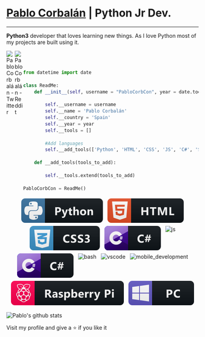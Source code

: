 # [Pablo Corbalán](https://github.com/PabloCorbCon) | Python Jr Dev.

-----------------------

**Python3** developer that loves learning new things. As I love Python most of my projects are built using it.

<a href="https://twitter.com/pablocorbcon">
  <img align="left" alt="Pablo Corbalán - Twitter" width="22px" src="https://cdn.jsdelivr.net/npm/simple-icons@v3/icons/twitter.svg" />
</a>
<a href="https://www.reddit.com/user/progsNyx">
  <img align="left" alt="Pablo Corbalán - Reddit" width="22px" src="https://cdn.jsdelivr.net/npm/simple-icons@v3/icons/reddit.svg" />
</a>
<br />
<br />

```python
from datetime import date

class ReadMe:
    def __init__(self, username = "PabloCorbCon", year = date.today().year()): #Get the current year

        self.__username = username
        self.__name = 'Pablo Corbalán'
        self.__country = 'Spain'
        self.__year = year
        self.__tools = []

        #Add languages
        self.__add_tools(['Python', 'HTML', 'CSS', 'JS', 'C#', 'SQL'])

    def __add_tools(tools_to_add):

    	self.__tools.extend(tools_to_add)

PabloCorbCon = ReadMe()
```

<p align="center">
  <!-- For more icons please follow  https://github.com/MikeCodesDotNET/ColoredBadges -->
  <img src="https://github.com/MikeCodesDotNET/ColoredBadges/blob/master/svg/dev/languages/python.svg" alt="python", style="vertical-align: top; margin:4px">
  <img src="https://github.com/MikeCodesDotNET/ColoredBadges/blob/master/svg/dev/languages/html.svg" alt="html", style="vertical-align:top; margin:4px">
  <img src="https://github.com/MikeCodesDotNET/ColoredBadges/blob/master/svg/dev/languages/css3.svg" alt ="css", style="vertical-align: top; margin:4px">
  <img src="https://github.com/MikeCodesDotNET/ColoredBadges/blob/master/svg/dev/languages/csharp.svg" alt = 'c#', style="vertical-align:top; margin:4px">
  <img src="https://github.com/Quadrified/Quadrified/blob/master/assets/svg/dev/languages/js.svg" alt="js" style="vertical-align:top; margin:4px">
  <img src="https://github.com/MikeCodesDotNET/ColoredBadges/blob/master/svg/dev/languages/csharp.svg" alt = 'c#', style="vertical-align:top; margin:4px">
  <img src="https://github.com/Quadrified/Quadrified/blob/master/assets/svg/dev/tools/bash.svg" alt="bash" style="vertical-align:top; margin:4px">
  <img src="https://github.com/Quadrified/Quadrified/blob/master/assets/svg/dev/tools/visualstudio_code.svg" alt="vscode" style="vertical-align:top; margin:4px">
  <img src="https://github.com/Quadrified/Quadrified/blob/master/assets/svg/dev/misc/mobile.svg" alt="mobile_development" style="vertical-align:top; margin:4px">
  <img src="https://github.com/MikeCodesDotNET/ColoredBadges/blob/master/svg/devices/raspberrypi.svg" alt="raspberry", style="vertical-align: top; margin: 4px">
  <img src="https://github.com/MikeCodesDotNET/ColoredBadges/blob/master/svg/devices/pc.svg" alt="pc", style="vertical-align:top; margin: 4px">
</p>

![Pablo's github stats](https://github-readme-stats.vercel.app/api?username=PabloCorbCon&show_icons=true&title_color=6e6e6e&icon_color=50fa76&text_color=6e6e6e&hide_border=true)

<p>Visit my profile and give a ⭐️ if you like it</p>
